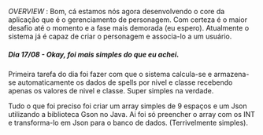 *OVERVIEW* : Bom, cá estamos nós agora desenvolvendo o core da aplicação que é o gerenciamento de personagem. Com certeza é o maior desafio até o momento e a fase mais demorada (eu espero). Atualmente o sistema já é capaz de criar o personagem e associa-lo a um usuário. 
##### Dia 17/08 - Okay, foi mais simples do que eu achei. 

Primeira tarefa do dia foi fazer com que o sistema calcula-se e armazena-se automaticamente os dados de spells por nivel e classe recebendo apenas os valores de nivel e classe. Super simples na verdade.

Tudo o que foi preciso foi criar um array simples de 9 espaços e um Json utilizando a biblioteca Gson no Java. Ai foi só preencher o array com os INT e transforma-lo em Json para o banco de dados. (Terrivelmente simples).